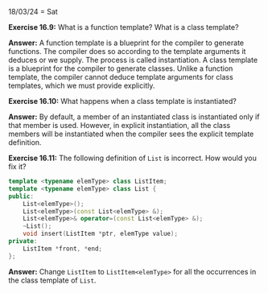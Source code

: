 18/03/24 = Sat

**Exercise 16.9:** What is a function template? What is a class template?

**Answer:** A function template is a blueprint for the compiler to generate functions. The compiler does so according to the template arguments it deduces or we supply. The process is called instantiation. A class template is a blueprint for the compiler to generate classes. Unlike a function template, the compiler cannot deduce template arguments for class templates, which we must provide explicitly.

**Exercise 16.10:** What happens when a class template is instantiated?

**Answer:** By default, a member of an instantiated class is instantiated only if that member is used. However, in explicit instantiation, all the class members will be instantiated when the compiler sees the explicit template definition.

**Exercise 16.11:** The following definition of `List` is incorrect. How would you fix it?

```c++
template <typename elemType> class ListItem;
template <typename elemType> class List {
public:
    List<elemType>();
    List<elemType>(const List<elemType> &);
    List<elemType>& operator=(const List<elemType> &);
    ~List();
    void insert(ListItem *ptr, elemType value);
private:
    ListItem *front, *end;
};
```

**Answer:** Change `ListItem` to `ListItem<elemType>` for all the occurrences in the class template of `List`.

